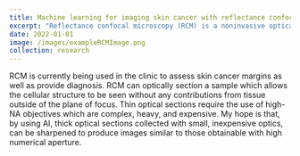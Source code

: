 ```yaml
---
title: Machine learning for imaging skin cancer with reflectance confocal microscopy
excerpt: "Reflectance confocal microscopy (RCM) is a noninvasive optical imaging modality capable of achieving cellular resolution that is currently used to rapidly diagnose skin cancer. I'm working on developing machine learning algorithms that will make it possible for the next generation of RCM microscopes smaller, faster, and cheaper."
date: 2022-01-01
image: /images/exampleRCMImage.png
collection: research
---
```


RCM is currently being used in the clinic to assess skin cancer margins as well as provide diagnosis. RCM can optically section a sample which allows the cellular structure to be seen without any contributions from tissue outside of the plane of focus. Thin optical sections require the use of high-NA objectives which are complex, heavy, and expensive. My hope is that, by using AI, thick optical sections collected with small, inexpensive optics, can be sharpened to produce images similar to those obtainable with high numerical aperture.
